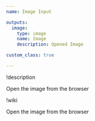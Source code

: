 ```yaml
---
name: Image Input

outputs:
  image:
    type: image
    name: Image
    description: Opened Image

custom_class: true

---
```


!description

Open the image from the browser

!wiki

Open the image from the browser
